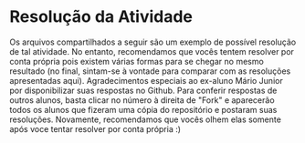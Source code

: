 # Resolução da Atividade
Os arquivos compartilhados a seguir são um exemplo de possível resolução de tal atividade. No entanto, recomendamos que vocês tentem resolver por conta própria pois existem várias formas para se chegar no mesmo resultado (no final, sintam-se à vontade para comparar com as resoluções apresentadas aqui). Agradecimentos especiais ao ex-aluno Mário Junior por disponibilizar suas respostas no Github. Para conferir respostas de outros alunos, basta clicar no número à direita de "Fork" e aparecerão todos os alunos que fizeram uma cópia do repositório e postaram suas resoluções. Novamente, recomendamos que vocês olhem elas somente após voce tentar resolver por conta própria :)
